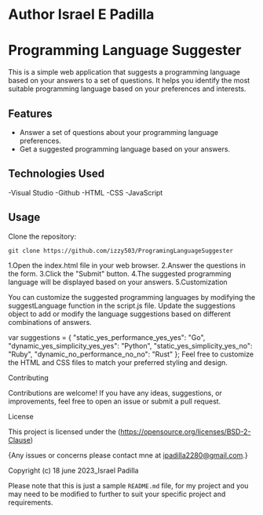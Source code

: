# Author Israel E Padilla

# Programming Language Suggester

This is a simple web application that suggests a programming language based on your answers to a set of questions. It helps you identify the most suitable programming language based on your preferences and interests.

## Features

- Answer a set of questions about your programming language preferences.
- Get a suggested programming language based on your answers.

## Technologies Used

 -Visual Studio 
 -Github
 -HTML
 -CSS
 -JavaScript

## Usage

Clone the repository:

    git clone https://github.com/izzy503/ProgramingLanguageSuggester

1.Open the index.html file in your web browser.
2.Answer the questions in the form.
3.Click the "Submit" button.
4.The suggested programming language will be displayed based on your answers.
5.Customization

You can customize the suggested programming languages by modifying the suggestLanguage function in the script.js file. Update the suggestions object to add or modify the language suggestions based on different combinations of answers.

var suggestions = {
  "static_yes_performance_yes_yes": "Go",
  "dynamic_yes_simplicity_yes_yes": "Python",
  "static_yes_simplicity_yes_no": "Ruby",
  "dynamic_no_performance_no_no": "Rust"
};
Feel free to customize the HTML and CSS files to match your preferred styling and design.

Contributing

Contributions are welcome! If you have any ideas, suggestions, or improvements, feel free to open an issue or submit a pull request.

License

This project is licensed under the (https://opensource.org/licenses/BSD-2-Clause) 

{Any issues or concerns please contact mne at ipadilla2280@gmail.com.}

Copyright (c) 18 june 2023_Israel Padilla


Please note that this is just a sample `README.md` file, for my project and you may need to be modified to further to suit your specific project and requirements.

